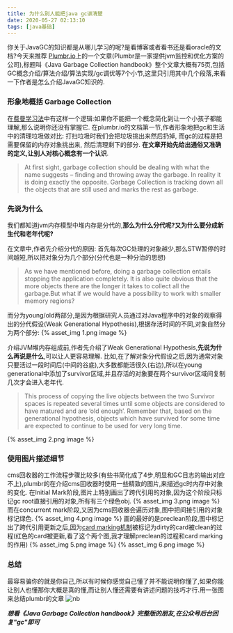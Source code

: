 ```yaml
---
title: 为什么别人能把java gc讲清楚
date: 2020-05-27 02:13:10
tags: [java基础]
---
```


你关于JavaGC的知识都是从哪儿学习的呢?是看博客或者看书还是看oracle的文档?今天来推荐 [Plumbr.io][1]上的一个文章(Plumbr是一家提供jvm监控和优化方案的公司),标题叫《Java Garbage Collection handbook》整个文章大概有75页,包括GC概念介绍/算法介绍/算法实现/gc调优等7个小节,这里只引用其中几个段落,来看一下作者是怎么介绍JavaGC知识的.

<!--more-->

### 形象地概括 Garbage Collection
在[费曼学习法][2]中有这样一个逻辑:如果你不能把一个概念简化到让一个小孩子都能理解,那么说明你还没有掌握它. 在plumbr.io的文档第一节,作者形象地把gc和生活中的清理垃圾做对比: 打扫垃圾时我们会把垃圾挑出来然后扔掉, 而gc的过程是把需要保留的内存对象挑出来, 然后清理剩下的部分. **在文章开始先给出通俗又准确的定义,让别人对核心概念有一个认识**.

>At first sight, garbage collection should be dealing with what the name suggests – finding and throwing away the garbage. In reality it is doing exactly the opposite. Garbage Collection is tracking down all the objects that are still used and marks the rest as garbage.

### 先说为什么

我们都知道jvm内存模型中堆内存是分代的,**那么为什么分代呢?又为什么要分成新生代和老年代呢?**

在文章中,作者先介绍分代的原因:
首先每次GC处理的对象越少,那么STW暂停的时间越短,所以把对象分为几个部分(分代也是一种分治的思想)
>As we have mentioned before, doing a garbage collection entails stopping the application completely. It is also quite obvious that the more objects there are the longer it takes to collect all the garbage.But what if we would have a possibility to work with smaller memory regions? 

而分为young/old两部分,是因为根据研究人员通过对Java程序中的对象的观察得出的分代假设(Weak Generational Hypothesis),根据存活时间的不同,对象自然分为两个部分:
{% asset_img 1.png image %}

介绍JVM堆内存组成前,作者先介绍了Weak Generational Hypothesis,**先说为什么再说是什么**,可以让人更容易理解. 比如,在了解对象分代假设之后,因为通常对象只要活过一段时间后(中间的谷底),大多数都能活很久(右边),所以在young generational中添加了survivor区域,并且存活的对象要在两个survivor区域间复制几次才会进入老年代.

>This process of copying the live objects between the two Survivor spaces is repeated several times until some objects are considered to have matured and are ‘old enough’. Remember that, based on the generational hypothesis, objects which have survived for some time are expected to continue to be used for very long time.

{% asset_img 2.png image %}

### 使用图片描述细节
cms回收器的工作流程步骤比较多(有些书简化成了4步,明显和GC日志的输出对应不上),plumbr的在介绍cms回收器时使用一些精致的图片,来描述gc时内存中对象的变化.
在Initial Mark阶段,图片上特别画出了跨代引用的对象,因为这个阶段只标记gc root直接引用的对象,所有有三个绿色obj.
{% asset_img 3.png image %}
而在concurrent mark阶段,又因为cms回收器会遍历对象,图中把间接引用的对象标记绿色.
{% asset_img 4.png image %}
画的最好的是preclean阶段,图中标记出了跨代引用更新之后,因为[card marking机制][7]被标记为dirty的card被clean的过程(红色的card被更新,看了这个两个图,我才理解preclean的过程和card marking的作用)
{% asset_img 5.png image %}
{% asset_img 6.png image %}
### 总结
最容易骗你的就是你自己,所以有时候你感觉自己懂了并不能说明你懂了,如果你能让别人也懂那你大概是真的懂,而让别人懂还需要有讲述问题的技巧才行.用一张图来总结plumbr的文章
![nb](/images/nb.jpeg)

***想看《Java Garbage Collection handbook》完整版的朋友,在公众号后台回复"gc"即可***

  [1]: https://plumbr.io/java-garbage-collection-handbook
  [2]: https://www.zhihu.com/question/20576786/answer/17338936
  [3]: https://plumbr.io/app/uploads/2015/05/object-age-based-on-GC-generation-generational-hypothesis.png
  [4]: https://plumbr.io/app/uploads/2015/05/how-java-garbage-collection-works.png
  [5]: https://plumbr.io/app/uploads/2015/06/g1-06.png
  [6]: https://plumbr.io/app/uploads/2015/06/g1-07.png
  [7]: http://psy-lob-saw.blogspot.com/2014/10/the-jvm-write-barrier-card-marking.html
  [8]: https://plumbr.io/app/uploads/2015/06/g1-08.png
  [9]: https://plumbr.io/app/uploads/2015/06/g1-09.png